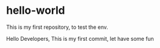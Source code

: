 # hello-world
This is my first repository, to test the env.

Hello Developers,
This is my first commit, let have some fun
